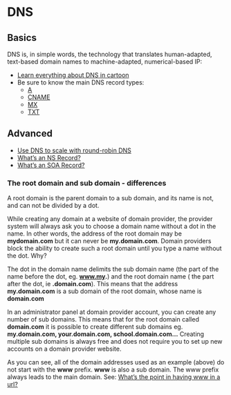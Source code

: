 # DNS
## Basics
DNS is, in simple words, the technology that translates human-adapted, text-based domain names to machine-adapted, numerical-based IP:

* [Learn everything about DNS in cartoon](https://howdns.works)
* Be sure to know the main DNS record types:
	* [A](https://support.dnsimple.com/articles/a-record/)
	* [CNAME](https://en.wikipedia.org/wiki/CNAME_record)
	* [MX](https://en.wikipedia.org/wiki/MX_record)
	* [TXT](https://en.wikipedia.org/wiki/TXT_record)
## Advanced
* [Use DNS to scale with round-robin DNS]()
* [What’s an NS Record?]()
* [What’s an SOA Record?]()

### The root domain and sub domain - differences
A root domain is the parent domain to a sub domain, and its name is not, and can not be divided by a dot.

While creating any domain at a website of domain provider, the provider system will always ask you to choose a domain name without a dot in the name. In other words, the address of the root domain may be **mydomain.com** but it can never be **my.domain.com**. Domain providers block the ability to create such a root domain until you type a name without the dot. Why?

The dot in the domain name delimits the sub domain name (the part of the name before the dot, eg. **www.my.**) and the root domain name ( the part after the dot, ie **.domain.com**). This means that the address **my.domain.com** is a sub domain of the root domain, whose name is **domain.com**

In an administrator panel at domain provider account, you can create any number of sub domains. This means that for the root domain called **domain.com** it is possible to create different sub domains eg. **my.domain.com, your.domain.com, school.domain.com…** Creating multiple sub domains is always free and does not require you to set up new accounts on a domain provider website.

As you can see, all of the domain addresses used as an example (above) do not start with the **www** prefix. **www** is also a sub domain. The www prefix always leads to the main domain. See: [What’s the point in having www in a url?](https://serverfault.com/questions/145777/what-s-the-point-in-having-www-in-a-url)
